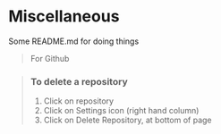 # Miscellaneous
Some README.md for doing things

> For Github
>


> ### To delete a repository
> 1) Click on repository
> 2) Click on Settings icon (right hand column)
> 3) Click on Delete Repository, at bottom of page
